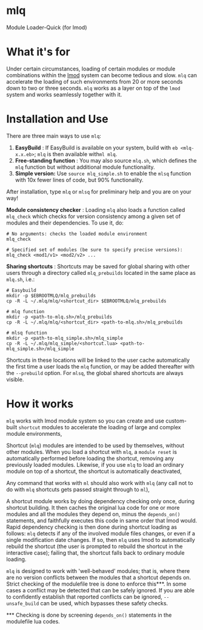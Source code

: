 # mlq
Module Loader-Quick (for lmod)

# What it's for

Under certain circumstances, loading of certain modules or module combinations within the [lmod](https://lmod.readthedocs.io/en/latest/) system can become tedious and slow. ``mlq`` can accelerate the loading of such environments from 20 or more seconds down to two or three seconds. ``mlq`` works as a layer on top of the `lmod` system and works seamlessly together with it.

# Installation and Use

There are three main ways to use `mlq`:
1. <b>EasyBuild</b> : If EasyBuild is available on your system, build with `eb <mlq-x.x.eb>`; `mlq` is then available with`ml mlq`.
2. <b>Free-standing function</b> : You may also source `mlq.sh`, which defines the `mlq` function but without additional module functionality.
3. <b>Simple version:</b> Use `source mlq_simple.sh` to enable the `mlsq` function with 10x fewer lines of code, but 90% functionality.

After installation, type `mlq` or `mlsq` for preliminary help and you are on your way!

<b>Module consistency checker</b> : Loading `mlq` also loads a function called `mlq_check` which checks for version consistency among a given set of modules and their dependencies. To use it, do:
```
# No arguments: checks the loaded module environment
mlq_check

# Specified set of modules (be sure to specify precise versions):
mlq_check <mod1/v1> <mod2/v2> ...
  ```

<b>Sharing shortcuts</b> : Shortcuts may be saved for global sharing with other users through a directory called `mlq_prebuilds` located in the same place as `mlq.sh`, i.e.:
```
# Easybuild
mkdir -p $EBROOTMLQ/mlq_prebuilds
cp -R -L ~/.mlq/mlq/<shortcut_dir> $EBROOTMLQ/mlq_prebuilds

# mlq function
mkdir -p <path-to-mlq.sh>/mlq_prebuilds
cp -R -L ~/.mlq/mlq/<shortcut_dir> <path-to-mlq.sh>/mlq_prebuilds

# mlsq function
mkdir -p <path-to-mlq_simple.sh>/mlq_simple
cp -R -L ~/.mlq/mlq_simple/<shortcut.lua> <path-to-mlq_simple.sh>/mlq_simple
```
Shortcuts in these locations will be linked to the user cache automatically the first time a user loads the `mlq` function, or may be added thereafter with the `--prebuild` option. For `mlsq`, the global shared shortcuts are always visible.

# How it works

`mlq` works with lmod module system so you can create and use custom-built
   `shortcut` modules to accelerate the loading of large and complex
   module environments,

  Shortcut (`mlq`) modules are intended to be used by themselves, without
   other modules. When you load a shortcut with `mlq`, a `module reset` is
   automatically performed before loading the shortcut, removing any previously
   loaded modules. Likewise, if you use `mlq` to load an ordinary module on top
   of a shortcut, the shortcut is automatically deactivated,

  Any command that works with `ml` should also work with `mlq`
   (any call not to do with `mlq` shortcuts gets passed straight through to `ml`),

  A shortcut module works by doing dependency checking only once, during
   shortcut building. It then caches the original lua code for one or more modules
   and all the modules they depend on, minus the `depends_on()`
   statements, and faithfully executes this code in same order that lmod would.
   Rapid dependency checking is then done during shortcut loading as follows:
   `mlq` detects if any of the involved module files changes, or even if a single modification
   date changes. If so, then `mlq` uses lmod to automatically rebuild the shortcut
   (the user is prompted to rebuild the shortcut in the interactive case);
   failing that, the shortcut falls back to ordinary module loading.

  `mlq` is designed to work with 'well-behaved' modules;
   that is, where there are no version conflicts between the modules
   that a shortcut depends on. Strict checking of the modulefile tree 
   is done to enforce this***.
   In some cases a conflict may be detected that can be safely ignored. 
   If you are able to confidently establish that reported conflicts can
   be ignored, `--unsafe_build`     can be used, which bypasses these safety checks.

*** Checking is done by screening `depends_on()` statements in the
     modulefile lua codes.


